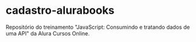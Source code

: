 # cadastro-alurabooks
Repositório do treinamento "JavaScript: Consumindo e tratando dados de uma API" da Alura Cursos Online.
